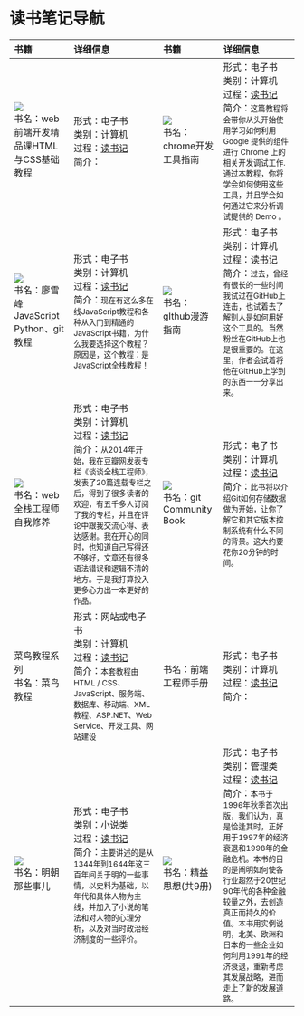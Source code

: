 # 读书笔记导航
| 书籍|详细信息|书籍|详细信息|
| :--- | :--- | :--- | :--- |
| ![](http://i.imgur.com/nrD98pW.png) <br>书名：web前端开发精品课HTML与CSS基础教程|形式：电子书<br>类别：计算机<br>过程：[读书记]()<br>简介： |![](http://i.imgur.com/q6G2fWw.png)<br>书名：chrome开发工具指南<br>| 形式：电子书<br>类别：计算机<br>过程：[读书记]()<br>简介：<small>这篇教程将会带你从头开始使用学习如何利用 Google 提供的组件进行 Chrome 上的相关开发调试工作. 通过本教程，你将学会如何使用这些工具，并且学会如何通过它来分析调试提供的 Demo 。</small> |
| ![](http://i.imgur.com/iKMXvjr.png)<br>书名：廖雪峰JavaScript Python、git教程    | 形式：电子书<br>类别：计算机<br>过程：[读书记](JavaScript笔记.md)<br>简介：<small>现在有这么多在线JavaScript教程和各种从入门到精通的JavaScript书籍，为什么我要选择这个教程？原因是，这个教程：是JavaScript全栈教程！</small>|![](http://i.imgur.com/mOUMfgp.png)<br>书名：gIthub漫游指南  | 形式：电子书<br>类别：计算机<br>过程：[读书记]()<br>简介：<small>过去，曾经有很长的一些时间我试过在GitHub上连击，也试着去了解别人是如何用好这个工具的。当然粉丝在GitHub上也是很重要的。在这里，作者会试着将他在GitHub上学到的东西一一分享出来。</small>  |
| ![](http://i.imgur.com/5PVlZjE.png)<br>书名：web全栈工程师自我修养|形式：电子书<br>类别：计算机<br>过程：[读书记]()<br>简介：<small>从2014年开始，我在豆瓣网发表专栏《谈谈全栈工程师》，发表了20篇连载专栏之后，得到了很多读者的欢迎，有五千多人订阅了我的专栏，并且在评论中跟我交流心得、表达感谢。我在开心的同时，也知道自己写得还不够好，文章还有很多语法错误和逻辑不清的地方。于是我打算投入更多心力出一本更好的作品。</small>    |![](http://i.imgur.com/ZE5KAb6.png)<br>书名：git Community Book|形式：电子书<br>类别：计算机<br>过程：[读书记]()<br>简介：<small>此书将以介绍Git如何存储数据做为开始，让你了解它和其它版本控制系统有什么不同的背景。这大约要花你20分钟的时间。</small> |
|菜鸟教程系列<br>书名：菜鸟教程<br>|形式：网站或电子书<br>类别：计算机<br>过程：[读书记]()<br>简介：<small>本套教程由HTML / CSS、JavaScript、服务端、数据库、移动端、XML 教程、ASP.NET、Web Service、开发工具、网站建设</small>|书名：前端工程师手册|形式：电子书<br>类别：计算机<br>过程：[读书记]()<br>简介：|
|  ![](http://i.imgur.com/vAzVy5N.png)<br>书名：明朝那些事儿<br> |形式：电子书<br>类别：小说类<br>过程：[读书记]()<br>简介：<small>主要讲述的是从1344年到1644年这三百年间关于明的一些事情，以史料为基础，以年代和具体人物为主线，并加入了小说的笔法和对人物的心理分析，以及对当时政治经济制度的一些评价。</small> |![](http://i.imgur.com/E5eWEry.png)<br>书名：精益思想(共9册) |形式：电子书<br>类别：管理类<br>过程：[读书记]()<br>简介：<small>本书于1996年秋季首次出版，我们认为，真是恰逢其时，正好用于1997年的经济衰退和1998年的金融危机。本书的目的是阐明如何使各行业超然于20世纪90年代的各种金融较量之外，去创造真正而持久的价值。本书用实例说明，北美、欧洲和日本的一些企业如何利用1991年的经济衰退，重新考虑其发展战略，进而走上了新的发展道路。</small> |